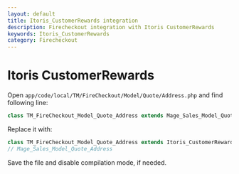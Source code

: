 ```yaml
---
layout: default
title: Itoris_CustomerRewards integration
description: Firecheckout integration with Itoris CustomerRewards
keywords: Itoris_CustomerRewards
category: Firecheckout
---
```


# Itoris CustomerRewards

Open `app/code/local/TM/FireCheckout/Model/Quote/Address.php` and find following line:

```php
class TM_FireCheckout_Model_Quote_Address extends Mage_Sales_Model_Quote_Address
```

Replace it with:

```php
class TM_FireCheckout_Model_Quote_Address extends Itoris_CustomerRewards_Model_Rewrite_Sales_Quote_Address
// Mage_Sales_Model_Quote_Address
```

Save the file and disable compilation mode, if needed.
